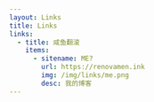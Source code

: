 ```yaml
---
layout: Links
title: Links
links:
  - title: 咸鱼翻滚
    items:
      - sitename: ME?
        url: https://renovamen.ink
        img: /img/links/me.png
        desc: 我的博客
---
```

